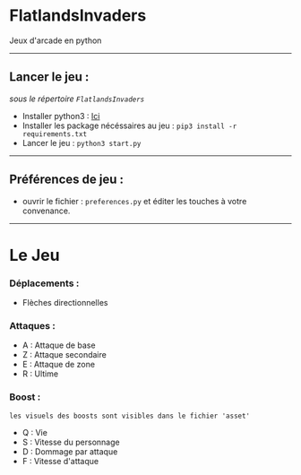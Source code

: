 # FlatlandsInvaders
Jeux d'arcade en python 

---

## Lancer le jeu : 

*sous le répertoire `FlatlandsInvaders`*

- Installer python3 : [Ici](https://www.python.org/downloads/)
- Installer les package nécéssaires au jeu : `pip3 install -r requirements.txt`
- Lancer le jeu : `python3 start.py`

--- 

## Préférences de jeu : 

- ouvrir le fichier : `preferences.py` et éditer les touches à votre convenance. 


---

# Le Jeu 

### Déplacements :
- Flèches directionnelles

### Attaques :
 - A : Attaque de base 
 - Z : Attaque secondaire
 - E : Attaque de zone
 - R : Ultime

### Boost : 
`les visuels des boosts sont visibles dans le fichier 'asset' `

- Q : Vie
- S : Vitesse du personnage
- D : Dommage par attaque
- F : Vitesse d'attaque